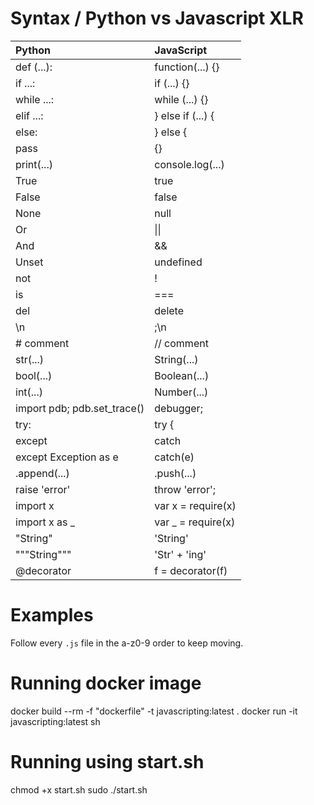 # Syntax / Python vs Javascript XLR

| Python                      | JavaScript        |
|:----------------------------|:------------------|
| def (...):                  | function(...) {}  |
| if ...:                     | if (...) {}       |
| while ...:                  | while (...) {}    |
| elif ...:                   | } else if (...) { |
| else:                       | } else {          |
| pass                        | {}                |
| print(...)                  | console.log(...)  |
| True                        | true              |
| False                       | false             |
| None                        | null              |
| Or                          | &#124;&#124;                |
| And                         | &&                |
| Unset                       | undefined         |
| not                         | !                 |
| is                          | ===               |
| del                         | delete            |
| \n                          | ;\n               |
| # comment                   | // comment        |
| str(...)                    | String(...)       |
| bool(...)                   | Boolean(...)      |
| int(...)                    | Number(...)       |
| import pdb; pdb.set_trace() | debugger;         |
| try:                        | try {             |
| except                      | catch             |
| except Exception as e       | catch(e)          |
| .append(...)                | .push(...)        |
| raise 'error'               | throw 'error';    |
| import x                    | var x = require(x)|
| import x as _               | var _ = require(x)|
| "String"                    | 'String'          |
| """String"""                | 'Str' + 'ing'     |
| @decorator                  | f = decorator(f)  |


# Examples

Follow every `.js` file in the a-z0-9 order to keep moving.

# Running docker image
docker build --rm -f "dockerfile" -t javascripting:latest .
docker run -it javascripting:latest sh

# Running using start.sh
chmod +x start.sh
sudo ./start.sh